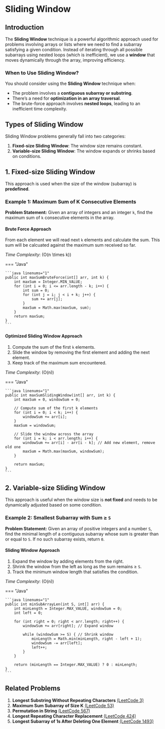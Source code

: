 # Sliding Window

## Introduction

The **Sliding Window** technique is a powerful algorithmic approach used for problems involving arrays or lists where we need to find a subarray satisfying a given condition. Instead of iterating through all possible subarrays using nested loops (which is inefficient), we use a **window** that moves dynamically through the array, improving efficiency.

### When to Use Sliding Window?

You should consider using the **Sliding Window** technique when:

- The problem involves a **contiguous subarray or substring**.
- There’s a need for **optimization in an array traversal**.
- The brute-force approach involves **nested loops**, leading to an inefficient time complexity.

## Types of Sliding Window

Sliding Window problems generally fall into two categories:

1. **Fixed-size Sliding Window**: The window size remains constant.
2. **Variable-size Sliding Window**: The window expands or shrinks based on conditions.

## 1. Fixed-size Sliding Window

This approach is used when the size of the window (subarray) is **predefined**.

### Example 1: Maximum Sum of K Consecutive Elements

**Problem Statement:** Given an array of integers and an integer `k`, find the maximum sum of `k` consecutive elements in the array.

#### Brute Force Approach

From each element we will read next `k` elements and calculate the sum. This sum will be calcuated against the maximum sum received so far.

*Time Complexity*: \(O(n \times k)\)

=== "Java"

    ```java linenums="1"
    public int maxSumBruteForce(int[] arr, int k) {
        int maxSum = Integer.MIN_VALUE;
        for (int i = 0; i <= arr.length - k; i++) {
            int sum = 0;
            for (int j = i; j < i + k; j++) {
                sum += arr[j];
            }
            maxSum = Math.max(maxSum, sum);
        }
        return maxSum;
    }
    ```

#### Optimized Sliding Window Approach

1. Compute the sum of the first `k` elements.
2. Slide the window by removing the first element and adding the next element.
3. Keep track of the maximum sum encountered.

*Time Complexity*: \(O(n)\)

=== "Java"

    ```java linenums="1"
    public int maxSumSlidingWindow(int[] arr, int k) {
        int maxSum = 0, windowSum = 0;
        
        // Compute sum of the first k elements
        for (int i = 0; i < k; i++) {
            windowSum += arr[i];
        }
        maxSum = windowSum;
        
        // Slide the window across the array
        for (int i = k; i < arr.length; i++) {
            windowSum += arr[i] - arr[i - k]; // Add new element, remove old one
            maxSum = Math.max(maxSum, windowSum);
        }
        
        return maxSum;
    }
    ```



## 2. Variable-size Sliding Window

This approach is useful when the window size is **not fixed** and needs to be dynamically adjusted based on some condition.

### Example 2: Smallest Subarray with Sum ≥ `S`

**Problem Statement:** Given an array of positive integers and a number `S`, find the minimal length of a contiguous subarray whose sum is greater than or equal to `S`. If no such subarray exists, return `0`.

#### Sliding Window Approach

1. Expand the window by adding elements from the right.
2. Shrink the window from the left as long as the sum remains ≥ `S`.
3. Track the minimum window length that satisfies the condition.

*Time Complexity*: \(O(n)\)

=== "Java"

    ```java linenums="1"
    public int minSubArrayLen(int S, int[] arr) {
        int minLength = Integer.MAX_VALUE, windowSum = 0;
        int left = 0;
        
        for (int right = 0; right < arr.length; right++) {
            windowSum += arr[right]; // Expand window
            
            while (windowSum >= S) { // Shrink window
                minLength = Math.min(minLength, right - left + 1);
                windowSum -= arr[left];
                left++;
            }
        }
        
        return (minLength == Integer.MAX_VALUE) ? 0 : minLength;
    }
    ```

## Related Problems

1. **Longest Substring Without Repeating Characters** [(LeetCode 3)](https://leetcode.com/problems/longest-substring-without-repeating-characters/)
2. **Maximum Sum Subarray of Size K** [(LeetCode 53)](https://leetcode.com/problems/maximum-subarray/)
3. **Permutation in String** [(LeetCode 567)](https://leetcode.com/problems/permutation-in-string/)
4. **Longest Repeating Character Replacement** [(LeetCode 424)](https://leetcode.com/problems/longest-repeating-character-replacement/)
5. **Longest Subarray of 1s After Deleting One Element** [(LeetCode 1493)](https://leetcode.com/problems/longest-subarray-of-1s-after-deleting-one-element/)
